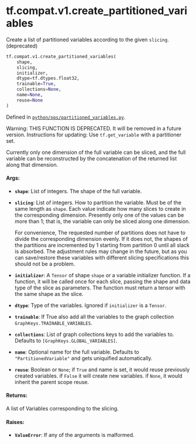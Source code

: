 <div itemscope itemtype="http://developers.google.com/ReferenceObject">
<meta itemprop="name" content="tf.compat.v1.create_partitioned_variables" />
<meta itemprop="path" content="Stable" />
</div>

# tf.compat.v1.create_partitioned_variables

Create a list of partitioned variables according to the given `slicing`. (deprecated)

``` python
tf.compat.v1.create_partitioned_variables(
    shape,
    slicing,
    initializer,
    dtype=tf.dtypes.float32,
    trainable=True,
    collections=None,
    name=None,
    reuse=None
)
```



Defined in [`python/ops/partitioned_variables.py`](/code/stable/tensorflow/python/ops/partitioned_variables.py).

<!-- Placeholder for "Used in" -->

Warning: THIS FUNCTION IS DEPRECATED. It will be removed in a future version.
Instructions for updating:
Use `tf.get_variable` with a partitioner set.

Currently only one dimension of the full variable can be sliced, and the
full variable can be reconstructed by the concatenation of the returned
list along that dimension.

#### Args:


* <b>`shape`</b>: List of integers.  The shape of the full variable.
* <b>`slicing`</b>: List of integers.  How to partition the variable.
  Must be of the same length as `shape`.  Each value
  indicate how many slices to create in the corresponding
  dimension.  Presently only one of the values can be more than 1;
  that is, the variable can only be sliced along one dimension.

  For convenience, The requested number of partitions does not have to
  divide the corresponding dimension evenly.  If it does not, the
  shapes of the partitions are incremented by 1 starting from partition
  0 until all slack is absorbed.  The adjustment rules may change in the
  future, but as you can save/restore these variables with different
  slicing specifications this should not be a problem.
* <b>`initializer`</b>: A `Tensor` of shape `shape` or a variable initializer
  function.  If a function, it will be called once for each slice,
  passing the shape and data type of the slice as parameters.  The
  function must return a tensor with the same shape as the slice.
* <b>`dtype`</b>: Type of the variables. Ignored if `initializer` is a `Tensor`.
* <b>`trainable`</b>: If True also add all the variables to the graph collection
  `GraphKeys.TRAINABLE_VARIABLES`.
* <b>`collections`</b>: List of graph collections keys to add the variables to.
  Defaults to `[GraphKeys.GLOBAL_VARIABLES]`.
* <b>`name`</b>: Optional name for the full variable.  Defaults to
  `"PartitionedVariable"` and gets uniquified automatically.
* <b>`reuse`</b>: Boolean or `None`; if `True` and name is set, it would reuse
  previously created variables. if `False` it will create new variables.
  if `None`, it would inherit the parent scope reuse.


#### Returns:

A list of Variables corresponding to the slicing.



#### Raises:


* <b>`ValueError`</b>: If any of the arguments is malformed.